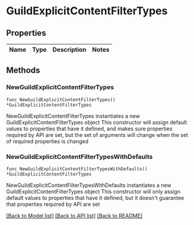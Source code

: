 # GuildExplicitContentFilterTypes

## Properties

Name | Type | Description | Notes
------------ | ------------- | ------------- | -------------

## Methods

### NewGuildExplicitContentFilterTypes

`func NewGuildExplicitContentFilterTypes() *GuildExplicitContentFilterTypes`

NewGuildExplicitContentFilterTypes instantiates a new GuildExplicitContentFilterTypes object
This constructor will assign default values to properties that have it defined,
and makes sure properties required by API are set, but the set of arguments
will change when the set of required properties is changed

### NewGuildExplicitContentFilterTypesWithDefaults

`func NewGuildExplicitContentFilterTypesWithDefaults() *GuildExplicitContentFilterTypes`

NewGuildExplicitContentFilterTypesWithDefaults instantiates a new GuildExplicitContentFilterTypes object
This constructor will only assign default values to properties that have it defined,
but it doesn't guarantee that properties required by API are set


[[Back to Model list]](../README.md#documentation-for-models) [[Back to API list]](../README.md#documentation-for-api-endpoints) [[Back to README]](../README.md)


